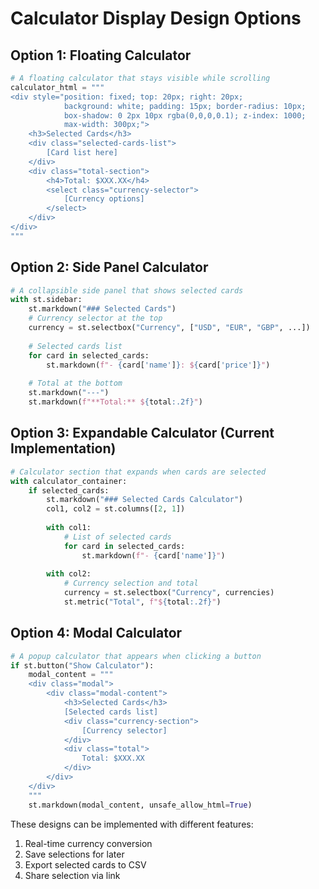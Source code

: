 # Calculator Display Design Options

## Option 1: Floating Calculator
```python
# A floating calculator that stays visible while scrolling
calculator_html = """
<div style="position: fixed; top: 20px; right: 20px; 
            background: white; padding: 15px; border-radius: 10px;
            box-shadow: 0 2px 10px rgba(0,0,0,0.1); z-index: 1000;
            max-width: 300px;">
    <h3>Selected Cards</h3>
    <div class="selected-cards-list">
        [Card list here]
    </div>
    <div class="total-section">
        <h4>Total: $XXX.XX</h4>
        <select class="currency-selector">
            [Currency options]
        </select>
    </div>
</div>
"""
```

## Option 2: Side Panel Calculator
```python
# A collapsible side panel that shows selected cards
with st.sidebar:
    st.markdown("### Selected Cards")
    # Currency selector at the top
    currency = st.selectbox("Currency", ["USD", "EUR", "GBP", ...])
    
    # Selected cards list
    for card in selected_cards:
        st.markdown(f"- {card['name']}: ${card['price']}")
    
    # Total at the bottom
    st.markdown("---")
    st.markdown(f"**Total:** ${total:.2f}")
```

## Option 3: Expandable Calculator (Current Implementation)
```python
# Calculator section that expands when cards are selected
with calculator_container:
    if selected_cards:
        st.markdown("### Selected Cards Calculator")
        col1, col2 = st.columns([2, 1])
        
        with col1:
            # List of selected cards
            for card in selected_cards:
                st.markdown(f"- {card['name']}")
        
        with col2:
            # Currency selection and total
            currency = st.selectbox("Currency", currencies)
            st.metric("Total", f"${total:.2f}")
```

## Option 4: Modal Calculator
```python
# A popup calculator that appears when clicking a button
if st.button("Show Calculator"):
    modal_content = """
    <div class="modal">
        <div class="modal-content">
            <h3>Selected Cards</h3>
            [Selected cards list]
            <div class="currency-section">
                [Currency selector]
            </div>
            <div class="total">
                Total: $XXX.XX
            </div>
        </div>
    </div>
    """
    st.markdown(modal_content, unsafe_allow_html=True)
```

These designs can be implemented with different features:
1. Real-time currency conversion
2. Save selections for later
3. Export selected cards to CSV
4. Share selection via link
